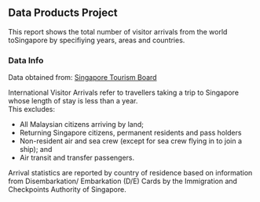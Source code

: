 ## Data Products Project
This report shows the total number of visitor arrivals from the world toSingapore by specifiying years, areas and countries.  

### Data Info 
Data obtained from: [Singapore Tourism Board](https://www.stb.gov.sg/statistics-and-market-insights/Pages/statistics-visitor-arrivals.aspx)  

International Visitor Arrivals refer to travellers taking a trip to Singapore whose length of stay is less than a year.  
This excludes:  
* All Malaysian citizens arriving by land;  
* Returning Singapore citizens, permanent residents and pass holders  
* Non-resident air and sea crew (except for sea crew flying in to join a ship); and  
* Air transit and transfer passengers.  

Arrival statistics are reported by country of residence based on information from Disembarkation/ Embarkation (D/E) Cards by the Immigration and Checkpoints Authority of Singapore.
